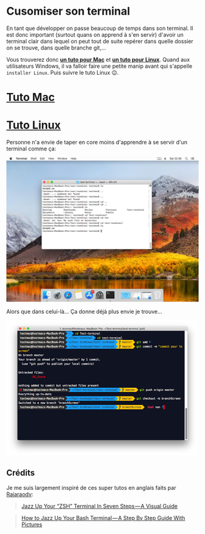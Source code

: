 # Cusomiser son terminal
En tant que développer on passe beaucoup de temps dans son terminal. Il est donc important (surtout quans on apprend à s'en servir) d'avoir un terminal clair dans lequel on peut tout de suite repérer dans quelle dossier on se trouve, dans quelle branche git,...

Vous trouverez donc [**un tuto pour Mac**](Mac-tuto.MD) et [**un tuto pour Linux**](LINUX-tuto.MD). Quand aux utilisateurs Windows, il va falloir faire une petite manip avant qui s'appelle `installer Linux`. Puis suivre le tuto Linux 😉.

# [Tuto Mac](Mac-tuto.MD)
# [Tuto Linux](LINUX-tuto.MD)

Personne n'a envie de taper en core moins d'apprendre à se servir d'un terminal comme ça:

![terminal mac](screen/screen1.jpg)

Alors que dans celui-là... Ça donne déjà plus envie je trouve...

![preview terminal](screen/screen-presentation.jpg)

## Crédits
Je me suis largement inspiré de ces super tutos en anglais faits par [Rajaraodv](https://medium.freecodecamp.org/@rajaraodv): 
> [Jazz Up Your “ZSH” Terminal In Seven Steps — A Visual Guide](https://medium.freecodecamp.org/jazz-up-your-zsh-terminal-in-seven-steps-a-visual-guide-e81a8fd59a38)

> [How to Jazz Up Your Bash Terminal — A Step By Step Guide With Pictures](https://medium.freecodecamp.org/jazz-up-your-bash-terminal-a-step-by-step-guide-with-pictures-80267554cb22)
